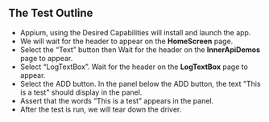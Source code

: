 ## The Test Outline
* Appium, using the Desired Capabilities will install and launch the app.
* We will wait for the header to appear on the **HomeScreen** page.
* Select the “Text” button then Wait for the header on the **InnerApiDemos** page to appear.
* Select “LogTextBox”. Wait for the header on the **LogTextBox** page to appear.
* Select the ADD button. In the panel below the ADD button, the text "This is a test" should display in the panel.
* Assert that the words “This is a test” appears in the panel.
* After the test is run, we will tear down the driver.
